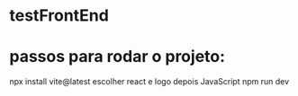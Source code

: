 # testFrontEnd

<h1>passos para rodar o projeto:</h1>
npx install vite@latest
escolher react
e logo depois JavaScript 
npm run dev
